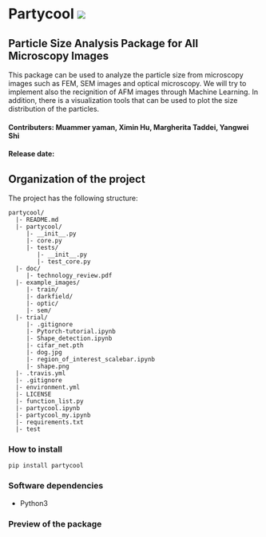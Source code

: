 # Partycool <img src="/example_images/partycool_super_smaller.jpg">
## Particle Size Analysis Package for All Microscopy Images 
This package can be used to analyze the particle size from microscopy images such as FEM, SEM images and optical microscopy.
We will try to implement also the recignition of AFM images through Machine Learning.
In addition, there is a visualization tools that can be used to plot the size distribution of the particles.
#### Contributers: Muammer yaman, Ximin Hu, Margherita Taddei, Yangwei Shi
#### Release date:

## Organization of the project
The project has the following structure:
   
   
    partycool/
      |- README.md
      |- partycool/
         |- __init__.py
         |- core.py
         |- tests/
            |- __init__.py
            |- test_core.py
      |- doc/
         |- technology_review.pdf
      |- example_images/
         |- train/
         |- darkfield/
         |- optic/
         |- sem/
      |- trial/
         |- .gitignore
         |- Pytorch-tutorial.ipynb
         |- Shape_detection.ipynb
         |- cifar_net.pth
         |- dog.jpg
         |- region_of_interest_scalebar.ipynb
         |- shape.png 
      |- .travis.yml
      |- .gitignore
      |- environment.yml
      |- LICENSE
      |- function_list.py
      |- partycool.ipynb    
      |- partycool_my.ipynb
      |- requirements.txt
      |- test




### How to install
```
pip install partycool
```
### Software dependencies
* Python3
### Preview of the package

